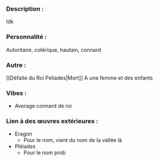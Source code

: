 ### Description :
Idk

### Personnalité :
Autoritaire, colérique, hautain, connard

### Autre :
[[Défaite du Roi Peliades|Mort]]
A une femme et des enfants

### Vibes :
- Average connard de roi

### Lien à des œuvres extérieures :
- Eragon
	- Pour le nom, vient du nom de la vallée là
- Pléiades
	- Pour le nom prob